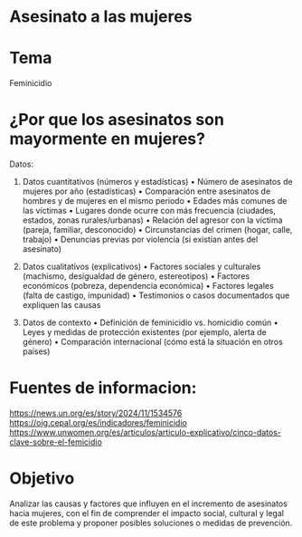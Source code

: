 # Asesinato a las mujeres
# Tema
Feminicidio
# ¿Por que los asesinatos son mayormente en mujeres?
Datos:
1. Datos cuantitativos (números y estadísticas)
	•	Número de asesinatos de mujeres por año (estadísticas)
	•	Comparación entre asesinatos de hombres y de mujeres en el mismo periodo
	•	Edades más comunes de las víctimas
	•	Lugares donde ocurre con más frecuencia (ciudades, estados, zonas rurales/urbanas)
	•	Relación del agresor con la víctima (pareja, familiar, desconocido)
	•	Circunstancias del crimen (hogar, calle, trabajo)
	•	Denuncias previas por violencia (si existían antes del asesinato)

2. Datos cualitativos (explicativos)
	•	Factores sociales y culturales (machismo, desigualdad de género, estereotipos)
	•	Factores económicos (pobreza, dependencia económica)
	•	Factores legales (falta de castigo, impunidad)
	•	Testimonios o casos documentados que expliquen las causas

3. Datos de contexto
	•	Definición de feminicidio vs. homicidio común
	•	Leyes y medidas de protección existentes (por ejemplo, alerta de género)
	•	Comparación internacional (cómo está la situación en otros países)
# Fuentes de informacion:
https://news.un.org/es/story/2024/11/1534576
https://oig.cepal.org/es/indicadores/feminicidio
https://www.unwomen.org/es/articulos/articulo-explicativo/cinco-datos-clave-sobre-el-femicidio
# Objetivo
Analizar las causas y factores que influyen en el incremento de asesinatos hacia mujeres, con el fin de comprender el impacto social, cultural y legal de este problema y proponer posibles soluciones o medidas de prevención.

